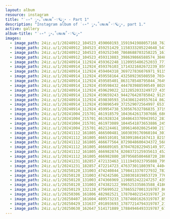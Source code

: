 ```yaml
---
layout: album
resource: instagram
title: "˙✧˖° ༘⋆｡˚ᴜɴᴜɴ˚⋅♡🪐༘⋆ - Part 1"
description: "Instagram album of ˙✧˖° ༘⋆｡˚ᴜɴᴜɴ˚⋅♡🪐༘⋆, part 1."
active: gallery
album-title: "˙✧˖° ༘⋆｡˚ᴜɴᴜɴ˚⋅♡🪐༘⋆"
images:
  - image_path: 24iz.u/1/20240912_104523_459060193_1591941988057168_7634976842152884210_n.jpg
  - image_path: 24iz.u/1/20240912_104523_459251429_1158333205224648_5474918447120885231_n.jpg
  - image_path: 24iz.u/1/20240912_104523_459252340_7868688703258225_1615687882550504937_n.jpg
  - image_path: 24iz.u/1/20240912_104523_459313883_398639866588574_3848040681774085394_n.jpg
  - image_path: 24iz.u/1/20240914_112924_459362248_1120955486252033_7712256573248357484_n.jpg
  - image_path: 24iz.u/1/20240914_112924_459376103_1714321682672239_8598081930931245325_n.jpg
  - image_path: 24iz.u/1/20240914_112924_459404318_369727836076971_9115272896302964830_n.jpg
  - image_path: 24iz.u/1/20240914_112924_459558164_432589236508550_7034892501825809859_n.jpg
  - image_path: 24iz.u/1/20240914_112924_459585401_863178548795844_7649363837686825080_n.jpg
  - image_path: 24iz.u/1/20240914_112924_459598432_444783988590549_8028914082097807270_n.jpg
  - image_path: 24iz.u/1/20240914_112924_459629022_1212852033249727_4350337356912290408_n.jpg
  - image_path: 24iz.u/1/20240914_112924_459659243_944276420785042_9129814626686352254_n.jpg
  - image_path: 24iz.u/1/20240914_112924_459830593_1543861249557614_8620504122990297180_n.jpg
  - image_path: 24iz.u/1/20240914_112924_459896549_372529072564997_6537715301443357201_n.jpg
  - image_path: 24iz.u/1/20240914_112924_459954738_530567632786835_371940244328069129_n.jpg
  - image_path: 24iz.u/1/20241004_215701_461918579_1043642617307686_686245687485810003_n.jpg
  - image_path: 24iz.u/1/20241004_215701_461928324_1040643370943952_2834761132628250859_n.jpg
  - image_path: 24iz.u/1/20241004_215701_461973089_1044541873653886_2457871352676079589_n.jpg
  - image_path: 24iz.u/1/20241004_215701_462124461_1096146028625490_2171664123065206271_n.jpg
  - image_path: 24iz.u/1/20241112_161805_466500481_1603039176960104_301888431416966443_n.jpg
  - image_path: 24iz.u/1/20241112_161805_466510101_583091864167413_8215823998278025319_n.jpg
  - image_path: 24iz.u/1/20241112_161805_466677564_8729848600434372_5682859997298107040_n.jpg
  - image_path: 24iz.u/1/20241112_161805_466689165_8704702822945149_972428566760955047_n.jpg
  - image_path: 24iz.u/1/20241112_161805_466982874_8208372125935613_4527677870686860969_n.jpg
  - image_path: 24iz.u/1/20241112_161805_466982880_1079568580468720_2802492941627058475_n.jpg
  - image_path: 24iz.u/1/20241231_182857_472133463_1111945923795888_7993021973750199414_n.jpg
  - image_path: 24iz.u/1/20241231_182857_472214723_476373011803974_440459447955469241_n.jpg
  - image_path: 24iz.u/1/20250120_131003_474240844_1798413370727932_7837687478540190235_n.jpg
  - image_path: 24iz.u/1/20250120_131003_474242586_1280301819853729_7763290826783293558_n.jpg
  - image_path: 24iz.u/1/20250120_131003_474366969_1198852422247257_4359860018824196144_n.jpg
  - image_path: 24iz.u/1/20250120_131003_474382122_996525335863588_4186093023502044418_n.jpg
  - image_path: 24iz.u/1/20250129_132128_475699522_17865527001319787_8682623391442512484_n.jpg
  - image_path: 24iz.u/1/20250306_161806_482982521_17870402154319787_2075478270548315980_n.jpg
  - image_path: 24iz.u/1/20250407_161604_489573233_17874601626319787_8578916515407061056_n.jpg
  - image_path: 24iz.u/1/20250429_131637_491893693_17877214794319787_2125904878634111562_n.jpg
  - image_path: 24iz.u/1/20250630_162647_514171889_17884946493319787_6764420812032439955_n.jpg
---
```

